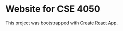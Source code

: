 # Website for CSE 4050 

This project was bootstrapped with [Create React App](https://github.com/facebook/create-react-app).
